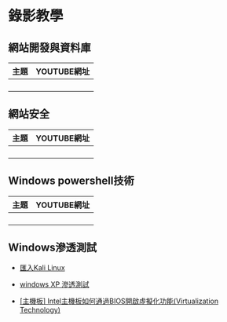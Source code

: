 # 錄影教學

## 網站開發與資料庫
| 主題 | YOUTUBE網址 |
| ----| --------|
|  |  |
|  |  |
|  |  |
|  |  |
## 網站安全
| 主題 | YOUTUBE網址 |
| ----| --------|
|  |  |
|  |  |
|  |  |
|  |  |
## Windows powershell技術
| 主題 | YOUTUBE網址 |
| ----| --------|
|  |  |
|  |  |
|  |  |
|  |  |

## Windows滲透測試

- [匯入Kali Linux](https://youtu.be/SX6jP4QIoF0)

- [windows XP 滲透測試](https://youtu.be/HOnuZAnZkx8)

- [[主機板] Intel主機板如何通過BIOS開啟虛擬化功能(Virtualization Technology)](https://www.asus.com/tw/support/FAQ/1043786/)
